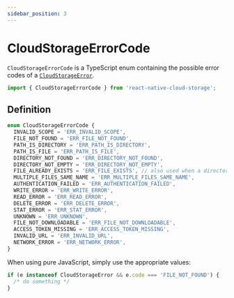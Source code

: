```yaml
---
sidebar_position: 3
---
```


# CloudStorageErrorCode

`CloudStorageErrorCode` is a TypeScript enum containing the possible error codes of a [`CloudStorageError`](../CloudStorageError).

```ts
import { CloudStorageErrorCode } from 'react-native-cloud-storage';
```

## Definition

```ts
enum CloudStorageErrorCode {
  INVALID_SCOPE = 'ERR_INVALID_SCOPE',
  FILE_NOT_FOUND = 'ERR_FILE_NOT_FOUND',
  PATH_IS_DIRECTORY = 'ERR_PATH_IS_DIRECTORY',
  PATH_IS_FILE = 'ERR_PATH_IS_FILE',
  DIRECTORY_NOT_FOUND = 'ERR_DIRECTORY_NOT_FOUND',
  DIRECTORY_NOT_EMPTY = 'ERR_DIRECTORY_NOT_EMPTY',
  FILE_ALREADY_EXISTS = 'ERR_FILE_EXISTS', // also used when a directory already exists
  MULTIPLE_FILES_SAME_NAME = 'ERR_MULTIPLE_FILES_SAME_NAME',
  AUTHENTICATION_FAILED = 'ERR_AUTHENTICATION_FAILED',
  WRITE_ERROR = 'ERR_WRITE_ERROR',
  READ_ERROR = 'ERR_READ_ERROR',
  DELETE_ERROR = 'ERR_DELETE_ERROR',
  STAT_ERROR = 'ERR_STAT_ERROR',
  UNKNOWN = 'ERR_UNKNOWN',
  FILE_NOT_DOWNLOADABLE = 'ERR_FILE_NOT_DOWNLOADABLE',
  ACCESS_TOKEN_MISSING = 'ERR_ACCESS_TOKEN_MISSING',
  INVALID_URL = 'ERR_INVALID_URL',
  NETWORK_ERROR = 'ERR_NETWORK_ERROR',
}
```

When using pure JavaScript, simply use the appropriate values:

```js
if (e instanceof CloudStorageError && e.code === 'FILE_NOT_FOUND') {
  /* do something */
}
```
